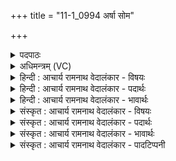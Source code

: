 +++
title = "11-1_0994 अर्षा सोम"

+++
<details><summary>पदपाठः</summary>

अ꣡र्ष꣢꣯। सो꣣म। द्युम꣡त्त꣢मः। अ꣣भि꣢। द्रो꣡णा꣢꣯नि। रो꣡रु꣢꣯वत्। सी꣡द꣢꣯न्। यो꣡नौ꣢꣯। व꣡ने꣢꣯षु। आ। ९९४।
</details>

<details><summary>अधिमन्त्रम् (VC)</summary>

- पवमानः सोमः
- भृगुर्वारुणिर्जमदग्निर्भार्गवो वा
- गायत्री
- षड्जः
</details>

<details><summary>हिन्दी : आचार्य रामनाथ वेदालंकार - विषयः</summary>

प्रथम ऋचा पूर्वार्चिक में ५०३ क्रमाङ्क पर परमात्मा और वानप्रस्थ के विषय में व्याख्यात की गयी थी। यहाँ प्रकारान्तर से परमात्मा का विषय दर्शाते हैं।
</details>

<details><summary>हिन्दी : आचार्य रामनाथ वेदालंकार - पदार्थः</summary>

पदार्थान्वय -  हे (सोम) जगत् के स्रष्टा परमात्मन् ! (योनौ) अन्तरिक्ष में (वनेषु) जलों में (आसीदन्) रहनेवाले, (द्युमत्तमः) देदीप्यमान, (रोरुवत्) गर्जना करते हुए बिजलीरूप अग्नि के समान, (योनौ) घर में और (वनेषु) जंगलों में, सब जगह (आसीदन्) स्थित हुए, (द्युमत्तमः) सब से बढ़कर तेजस्वी (रोरुवत्) कर्तव्य का उपदेश करनेवाले आप (द्रोणानि अभि) आत्मा, मन, बुद्धि आदि द्रोणकलशों के प्रति (अर्ष) आइए ॥१॥ यहाँ श्लेषमूलक वाचकलुप्तोपमालङ्कार है ॥१॥
</details>

<details><summary>हिन्दी : आचार्य रामनाथ वेदालंकार - भावार्थः</summary>

भावार्थ -  घर हो या जंगल हो,पहाड़ हो या गुफा हो,नदियाँ हों या समुद्र हो,भूमि हो या आकाश हो,बिजली हो या अन्तरिक्ष हो,शरीर हो या आत्मा हो,सभी जगह विराजमान भी जगदीश्वर जब तक ध्यान से प्रकाशित न हो जाए,तब तक प्रत्यक्ष नहीं होता ॥१॥
</details>

<details><summary>संस्कृत : आचार्य रामनाथ वेदालंकार - विषयः</summary>

तत्र प्रथमा ऋक् पूर्वार्चिके ५०३ क्रमाङ्के परमात्मविषये वानप्रस्थविषये च व्याख्याता। अत्र प्रकारान्तरेण परमात्मपक्ष एव प्रदर्श्यते।
</details>

<details><summary>संस्कृत : आचार्य रामनाथ वेदालंकार - पदार्थः</summary>

पदार्थान्वय -  हे (सोम) जगत्स्रष्टः परमात्मन् ! (योनौ) अन्तरिक्षे (वनेषु) उदकेषु (आसीदन्) तिष्ठन्, (द्युमत्तमः) अतिशयेन द्युतिमान्, (रोरुवत्) गर्जनां कुर्वन् विद्युदग्निरिव (योनौ) गृहे (वनेषु) अरण्येषु च, सर्वत्रैवेत्यर्थः (आसीदन्) आतिष्ठन् (द्युमत्तमः) तेजस्वितमः (रोरुवत्) कर्त्तव्यमुपदिशन् त्वम् (द्रोणानि अभि) आत्ममनोबुद्ध्यादीन् द्रोणकलशान् प्रति (अर्ष) आगच्छ ॥१॥ अत्र श्लेषमूलो वाचकलुप्तोपमालङ्कारः ॥१॥
</details>

<details><summary>संस्कृत : आचार्य रामनाथ वेदालंकार - भावार्थः</summary>

भावार्थ -  गृहे वाऽरण्ये वा,गिरौ वा गह्वरेषु वा,सरित्सु वा समुद्रे वा,भुवि वा दिवि वा,विद्युति वाऽन्तरिक्षे वा,देहे वाऽऽत्मनि वा सर्वत्रैव विराजमानोऽपि जगदीश्वरो यावद् ध्यानेन प्रकाशितो न जायते तावत् प्रत्यक्षतां नो याति ॥१॥
</details>

<details><summary>संस्कृत : आचार्य रामनाथ वेदालंकार - पादटिप्पनी</summary>

टिप्पनी -   १. ऋ० ९।६५।१९, ‘सीदञ्छ्येनो न योनिमा’ इति पाठः। साम० ५०३, ऋषिः भृगुः।
</details>